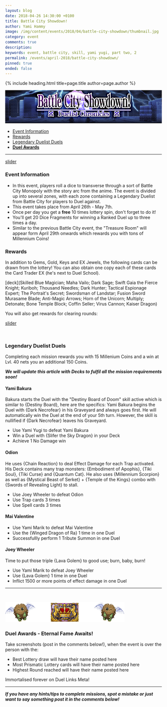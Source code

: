 ```yaml
---
layout: blog
date: 2018-04-26 14:30:00 +0100
title: Battle City Showdown!
author: Yami Hammy
image: /img/content/events/2018/04/battle-city-showdown/thumbnail.jpg
category: event
comments: true
description: 
keywords: event, battle city, skill, yami yugi, part two, 2
permalink: /events/april-2018/battle-city-showdown/
pinned: true
ended: false
---
```


{% include heading.html title=page.title author=page.author %}

![](/img/content/events/2018/04/battle-city-showdown/banner.png)

- [Event Information](#event-information)
- [Rewards](#rewards)
- [Legendary Duelist Duels](#legendary-duelist-duels)
- **[Duel Awards](#awards)**

---

[slider](/img/content/events/2018/04/battle-city-showdown/slider.jpg)

### Event Information 
- In this event, players roll a dice to transverse through a sort of Battle City Monopoly with the story arc from the anime. The event is divided up into several zones, with each zone containing a Legendary Duelist from Battle City for players to Duel against. 
- This event takes place from April 26th - May 7th.
- Once per day you get a **free** 10 times lottery spin, don't forget to do it!
- You'll get 20 Dice Fragments for winning a Ranked Duel up to three times a day.
- Similar to the previous Battle City event, the "Treasure Room" will appear form April 29th onwards which rewards you with tons of Millennium Coins!

### Rewards

In addition to Gems, Gold, Keys and EX Jewels, the following cards can be drawn from the lottery! You can also obtain one copy each of these cards the Card Trader EX (he's next to Duel School).

[deck](Skilled Blue Magician; Maha Vailo; Dark Sage; Swift Gaia the Fierce Knight; Kuriboh; Thousand Needles; Dark Hunter; Tactical Espionage Expert; The Portrait's Secret; Swordsman of Landstar; Fusion Sword Murasame Blade; Anti-Magic Arrows; Horn of the Unicorn; Multiply; Detonate; Bone Temple Block; Coffin Seller; Virus Cannon; Kaiser Dragon)


You will also get rewards for clearing rounds:

[slider](/img/content/events/2018/04/battle-city-showdown/slider-rewards.jpg)

<br>

### Legendary Duelist Duels

Completing each mission rewards you with 15 Millenium Coins and a win at Lvl. 40 nets you an additional 150 Coins.

***We will update this article with Decks to fulfil all the mission requirements soon!***

#### Yami Bakura

Bakura starts the Duel with the "Destiny Board of Doom" skill active which is similar to {Destiny Board}, here are the specifics: Yami Bakura begins the Duel with {Dark Necrofear} in his Graveyard and always goes first. He will automatically win the Duel at the end of your 5th turn. However, the skill is nullified if {Dark Necrofear} leaves his Graveyard.
- Use Yami Yugi to defeat Yami Bakura
- Win a Duel with {Slifer the Sky Dragon} in your Deck
- Achieve 1 No Damage win

#### Odion 

He uses {Chain Reaction} to deal Effect Damage for each Trap activated. His Deck contains many trap monsters: {Embodiment of Apophis}, {Tiki Soul}, {Tiki Curse} and {Quantum Cat}. He also uses {Millennium Scorpion} as well as {Mystical Beast of Serket} + {Temple of the Kings} combo with {Swords of Revealing Light} to stall.
- Use Joey Wheeler to defeat Odion
- Use Trap cards 3 times
- Use Spell cards 3 times

#### Mai Valentine
- Use Yami Marik to defeat Mai Valentine
- Use the {Winged Dragon of Ra} 1 time in one Duel
- Successfullly perform 1 Tribute Summon in one Duel

#### Joey Wheeler
Time to put those triple {Lava Golem} to good use; burn, baby, burn! 
- Use Yami Marik to defeat Joey Wheeler
- Use {Lava Golem} 1 time in one Duel
- Inflict 1500 or more points of effect damage in one Duel

---

<br>

<a name="awards"></a>

![Banner](/img/content/events/2018/03/superb-tea/duel-awards.png)

### Duel Awards - Eternal Fame Awaits!
 
Take screenshots (post in the comments below!), when the event is over the person with the:
- Best Lottery draw will have their name posted here
- Most Prismatic Lottery cards will have their name posted here
- Highest Round reached will have their name posted here
  
Immortalised forever on Duel Links Meta!

---

***If you have any hints/tips to complete missions, spot a mistake or just want to say something post it in the comments below!***

